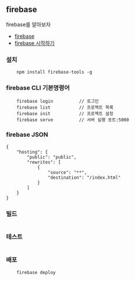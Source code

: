 ## firebase



firebase를 알아보자

- [firebase](https://firebase.google.com/?hl=ko)
- [firebase 시작하기](https://firebase.google.com/docs/web/setup?hl=ko)


### 설치
```
	npm install firebase-tools -g
```

### firebase CLI 기본명령어
```
	firebase login			// 로그인
	firebase list			// 프로젝트 목록
	firebase init			// 프로젝트 설정
	firebase serve			// 서버 실행 포트:5000
```


### firebase JSON

```
{
    "hosting": {
        "public": "public",
        "rewrites": [
            {
                "source": "**",
                "destination": "/index.html"
            }
        ]
    }
}
```



### 빌드

```

```



### 테스트

```

```



### 배포

```
    firebase deploy

```



